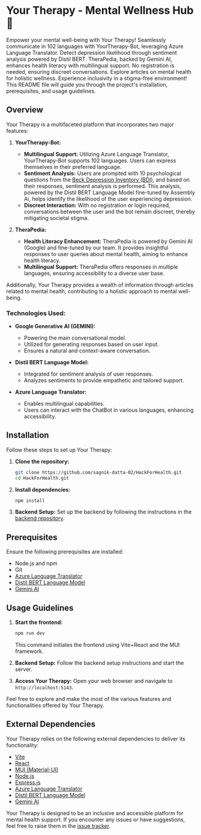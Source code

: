 # Your Therapy - Mental Wellness Hub 🌈

Empower your mental well-being with Your Therapy! Seamlessly communicate in 102 languages with YourTherapy-Bot, leveraging Azure Language Translator. Detect depression likelihood through sentiment analysis powered by Distil BERT. TheraPedia, backed by Gemini AI, enhances health literacy with multilingual support. No registration is needed, ensuring discreet conversations. Explore articles on mental health for holistic wellness. Experience inclusivity in a stigma-free environment! 
This README file will guide you through the project's installation, prerequisites, and usage guidelines.

## Overview

Your Therapy is a multifaceted platform that incorporates two major features:

1. **YourTherapy-Bot:**
   - **Multilingual Support:** Utilizing Azure Language Translator, YourTherapy-Bot supports 102 languages. Users can express themselves in their preferred language.
   - **Sentiment Analysis:** Users are prompted with 10 psychological questions from  the [Beck Depression Inventory (BDI)](https://en.wikipedia.org/wiki/Beck_Depression_Inventory), and based on their responses, sentiment analysis is performed. This analysis, powered by the Distil BERT Language Model fine-tuned by Assembly Ai, helps identify the likelihood of the user experiencing depression.
   - **Discreet Interaction:** With no registration or login required, conversations between the user and the bot remain discreet, thereby mitigating societal stigma.

2. **TheraPedia:**
   - **Health Literacy Enhancement:** TheraPedia is powered by Gemini AI (Google) and fine-tuned by our team. It provides insightful responses to user queries about mental health, aiming to enhance health literacy.
   - **Multilingual Support:** TheraPedia offers responses in multiple languages, ensuring accessibility to a diverse user base.

Additionally, Your Therapy provides a wealth of information through articles related to mental health, contributing to a holistic approach to mental well-being.

### Technologies Used:

- **Google Generative AI (GEMINI):**
  - Powering the main conversational model.
  - Utilized for generating responses based on user input.
  - Ensures a natural and context-aware conversation.

- **Distil BERT Language Model:**
  - Integrated for sentiment analysis of user responses.
  - Analyzes sentiments to provide empathetic and tailored support.

- **Azure Language Translator:**
  - Enables multilingual capabilities.
  - Users can interact with the ChatBot in various languages, enhancing accessibility.
## Installation

Follow these steps to set up Your Therapy:

1. **Clone the repository:**
   ```bash
   git clone https://github.com/sagnik-datta-02/HackForHealth.git
   cd HackForHealth.git
   ```

2. **Install dependencies:**
   ```bash
   npm install
   ```

3. **Backend Setup:**
   Set up the backend by following the instructions in the [backend repository](https://github.com/Swapnendu003/hack-for-health-server-side).

## Prerequisites

Ensure the following prerequisites are installed:

- Node.js and npm
- Git
- [Azure Language Translator](https://azure.microsoft.com/en-us/services/cognitive-services/translator/)
- [Distil BERT Language Model](https://huggingface.co/assemblyai/distilbert-base-uncased-sst2)
- [Gemini AI](https://cloud.google.com/natural-language)

## Usage Guidelines

1. **Start the frontend:**
   ```bash
   npm run dev
   ```
   This command initiates the frontend using Vite+React and the MUI framework.

2. **Backend Setup:**
   Follow the backend setup instructions and start the server.

3. **Access Your Therapy:**
   Open your web browser and navigate to `http://localhost:5143`.

Feel free to explore and make the most of the various features and functionalities offered by Your Therapy.

## External Dependencies

Your Therapy relies on the following external dependencies to deliver its functionality:

- [Vite](https://vitejs.dev/)
- [React](https://reactjs.org/)
- [MUI (Material-UI)](https://mui.com/)
- [Node.js](https://nodejs.org/)
- [Express.js](https://expressjs.com/)
- [Azure Language Translator](https://azure.microsoft.com/en-us/services/cognitive-services/translator/)
- [Distil BERT Language Model](https://huggingface.co/assemblyai/distilbert-base-uncased-sst2)
- [Gemini AI](https://cloud.google.com/natural-language)

Your Therapy is designed to be an inclusive and accessible platform for mental health support. If you encounter any issues or have suggestions, feel free to raise them in the [issue tracker](https://github.com/sagnik-datta-02/HackForHealth/issues).
